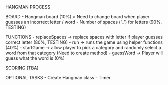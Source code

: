 HANGMAN PROCESS

BOARD
	- Hangman board (10%)
		> Need to change board when player
		  guesses an incorrect letter / word
	- Number of spaces ('_') for letters (90%, TESTING)

FUNCTIONS
	- replaceSpaces -> replace spaces with letter if
			   player guesses correct letter
			   (80%, TESTING)
	- run 		-> runs the game using helper functions
			   (40%)
	- startGame 	-> allow player to pick a category and
			   randomly select a word from that category
			   (Need to create method)
	- guessWord	-> Player will guess what the word is
			   (0%)

SCORING (TBA)

OPTIONAL TASKS
	- Create Hangman class
	- Timer